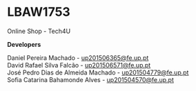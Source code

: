 # LBAW1753

Online Shop - Tech4U

**Developers**

Daniel Pereira Machado - up201506365@fe.up.pt<br/>
David Rafael Silva Falcão - up201506571@fe.up.pt<br/>
José Pedro Dias de Almeida Machado - up201504779@fe.up.pt<br/>
Sofia Catarina Bahamonde Alves - up201504570@fe.up.pt<br/>
